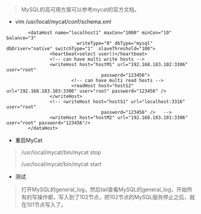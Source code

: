 > MySQL的高可用方案可以参考mycat的官方文档。



* vim /usr/local/mycat/conf/schema.xml

```
        <dataHost name="localhost1" maxCon="1000" minCon="10" balance="3"
                          writeType="0" dbType="mysql" dbDriver="native" switchType="1"  slaveThreshold="100">
                <heartbeat>select user()</heartbeat>
                <!-- can have multi write hosts -->
                <writeHost host="hostM1" url="192.168.183.102:3306" user="root"
                                   password="123456">
                        <!-- can have multi read hosts -->
                        <readHost host="hostS2" url="192.168.183.103:3306" user="root" password="123456" />
                </writeHost>
                <!-- <writeHost host="hostS1" url="localhost:3316" user="root"
                                   password="123456" />   -->
                <writeHost host="hostM2" url="192.168.183.101:3306" user="root" password="123456"/>
        </dataHost>

```

* 重启MyCat

> /usr/local/mycat/bin/mycat stop
>
> /usr/local/mycat/bin/mycat start

* 测试

> 打开MySQL的general\_log，然后tail查看MySQL的general\_log，开始所有的写操作都，写入到了102节点，把102节点的MySQL服务停止之后，就在101节点写入了。




